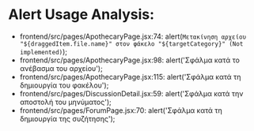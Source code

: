 Alert Usage Analysis:
========================

- frontend/src/pages/ApothecaryPage.jsx:74:      alert(`Μετακίνηση αρχείου "${draggedItem.file.name}" στον φάκελο "${targetCategory}" (Not implemented)`);
- frontend/src/pages/ApothecaryPage.jsx:98:      alert('Σφάλμα κατά το ανέβασμα του αρχείου');
- frontend/src/pages/ApothecaryPage.jsx:115:      alert('Σφάλμα κατά τη δημιουργία του φακέλου');
- frontend/src/pages/DiscussionDetail.jsx:59:      alert('Σφάλμα κατά την αποστολή του μηνύματος');
- frontend/src/pages/ForumPage.jsx:70:      alert('Σφάλμα κατά τη δημιουργία της συζήτησης');
